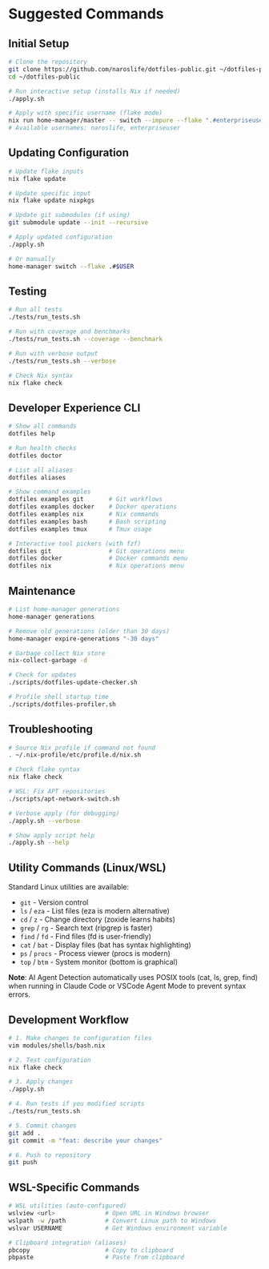 # Suggested Commands

## Initial Setup

```bash
# Clone the repository
git clone https://github.com/naroslife/dotfiles-public.git ~/dotfiles-public
cd ~/dotfiles-public

# Run interactive setup (installs Nix if needed)
./apply.sh

# Apply with specific username (flake mode)
nix run home-manager/master -- switch --impure --flake ".#enterpriseuser"
# Available usernames: naroslife, enterpriseuser
```

## Updating Configuration

```bash
# Update flake inputs
nix flake update

# Update specific input
nix flake update nixpkgs

# Update git submodules (if using)
git submodule update --init --recursive

# Apply updated configuration
./apply.sh

# Or manually
home-manager switch --flake .#$USER
```

## Testing

```bash
# Run all tests
./tests/run_tests.sh

# Run with coverage and benchmarks
./tests/run_tests.sh --coverage --benchmark

# Run with verbose output
./tests/run_tests.sh --verbose

# Check Nix syntax
nix flake check
```

## Developer Experience CLI

```bash
# Show all commands
dotfiles help

# Run health checks
dotfiles doctor

# List all aliases
dotfiles aliases

# Show command examples
dotfiles examples git       # Git workflows
dotfiles examples docker    # Docker operations
dotfiles examples nix       # Nix commands
dotfiles examples bash      # Bash scripting
dotfiles examples tmux      # Tmux usage

# Interactive tool pickers (with fzf)
dotfiles git                # Git operations menu
dotfiles docker             # Docker commands menu
dotfiles nix                # Nix operations menu
```

## Maintenance

```bash
# List home-manager generations
home-manager generations

# Remove old generations (older than 30 days)
home-manager expire-generations "-30 days"

# Garbage collect Nix store
nix-collect-garbage -d

# Check for updates
./scripts/dotfiles-update-checker.sh

# Profile shell startup time
./scripts/dotfiles-profiler.sh
```

## Troubleshooting

```bash
# Source Nix profile if command not found
. ~/.nix-profile/etc/profile.d/nix.sh

# Check flake syntax
nix flake check

# WSL: Fix APT repositories
./scripts/apt-network-switch.sh

# Verbose apply (for debugging)
./apply.sh --verbose

# Show apply script help
./apply.sh --help
```

## Utility Commands (Linux/WSL)

Standard Linux utilities are available:
- `git` - Version control
- `ls` / `eza` - List files (eza is modern alternative)
- `cd` / `z` - Change directory (zoxide learns habits)
- `grep` / `rg` - Search text (ripgrep is faster)
- `find` / `fd` - Find files (fd is user-friendly)
- `cat` / `bat` - Display files (bat has syntax highlighting)
- `ps` / `procs` - Process viewer (procs is modern)
- `top` / `btm` - System monitor (bottom is graphical)

**Note**: AI Agent Detection automatically uses POSIX tools (cat, ls, grep, find) when running in Claude Code or VSCode Agent Mode to prevent syntax errors.

## Development Workflow

```bash
# 1. Make changes to configuration files
vim modules/shells/bash.nix

# 2. Test configuration
nix flake check

# 3. Apply changes
./apply.sh

# 4. Run tests if you modified scripts
./tests/run_tests.sh

# 5. Commit changes
git add .
git commit -m "feat: describe your changes"

# 6. Push to repository
git push
```

## WSL-Specific Commands

```bash
# WSL utilities (auto-configured)
wslview <url>              # Open URL in Windows browser
wslpath -w /path           # Convert Linux path to Windows
wslvar USERNAME            # Get Windows environment variable

# Clipboard integration (aliases)
pbcopy                     # Copy to clipboard
pbpaste                    # Paste from clipboard
```
